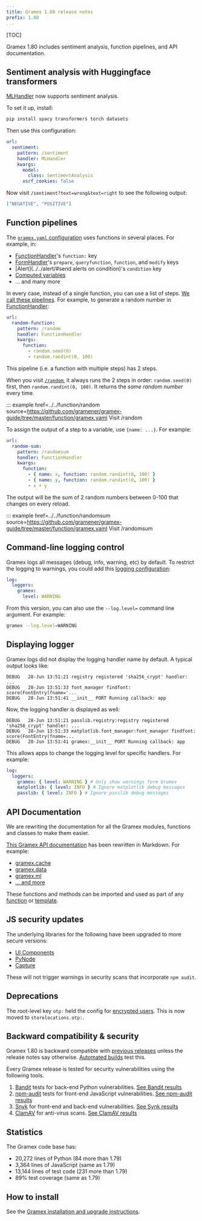 ```yaml
---
title: Gramex 1.80 release notes
prefix: 1.80
...
```


[TOC]

Gramex 1.80 includes sentiment analysis, function pipelines, and API documentation.

## Sentiment analysis with Huggingface transformers

[MLHandler](../../mlhandler/) now supports sentiment analysis.

To set it up, install:

```bash
pip install spacy transformers torch datasets
```

Then use this configuration:

```yaml
url:
  sentiment:
    pattern: /sentiment
    handler: MLHandler
    kwargs:
      model:
        class: SentimentAnalysis
      xsrf_cookies: false
```

Now visit `/sentiment?text=wrong&text=right` to see the following output:

```json
["NEGATIVE", "POSITIVE"]
```

## Function pipelines

The [`gramex.yaml` configuration](../../config/) uses functions in several places. For example, in:

- [FunctionHandler](../../functionhandler/)'s `function:` key
- [FormHandler](../../formhandler/#formhandler-transforms)'s `prepare`, `queryfunction`, `function`, and `modify` keys
- [Alert](../../alert/#send alerts on condition)'s `condition` key
- [Computed variables](../../config/#computed-variables)
- ... and many more

In every case, instead of a single function, you can use a list of steps.
[We call these pipelines](../../function/#pipelines).
For example, to generate a random number in [FunctionHandler](../../functionhandler/):

```yaml
url:
  random-function:
    pattern: /random
    handler: FunctionHandler
    kwargs:
      function:
        - random.seed(0)
        - random.randint(0, 100)
```

This pipeline (i.e. a function with multiple steps) has 2 steps.

When you visit [`/random`](../../function/random), it always runs the 2 steps in order: `random.seed(0)` first, then `random.randint(0, 100)`. It returns the _same random number_ every time.

::: example href=../../function/random source=https://github.com/gramener/gramex-guide/tree/master/function/gramex.yaml
Visit /random

To assign the output of a step to a variable, use `{name: ...}`. For example:

```yaml
url:
  random-sum:
    pattern: /randomsum
    handler: FunctionHandler
    kwargs:
      function:
        - { name: x, function: random.randint(0, 100) }
        - { name: y, function: random.randint(0, 100) }
        - x + y
```

The output will be the sum of 2 random numbers between 0-100 that changes on every reload.

::: example href=../../function/randomsum source=https://github.com/gramener/gramex-guide/tree/master/function/gramex.yaml
Visit /randomsum

## Command-line logging control

Gramex logs all messages (debug, info, warning, etc) by default. To restrict the logging to
warnings, you could add this [logging configuration](../../config/#logging):

```yaml
log:
  loggers:
    gramex:
      level: WARNING
```

From this version, you can also use the `--log.level=` command line argument. For example:

```bash
gramex --log.level=WARNING
```

## Displaying logger

Gramex logs did not display the logging handler name by default. A typical output looks like:

```text
DEBUG   28-Jun 13:51:21 registry registered 'sha256_crypt' handler: ...
DEBUG   28-Jun 13:51:33 font_manager findfont: score(FontEntry(fname='...
DEBUG   28-Jun 13:51:41 __init__ PORT Running callback: app
```

Now, the logging handler is displayed as well:

```text
DEBUG   28-Jun 13:51:21 passlib.registry:registry registered 'sha256_crypt' handler: ...
DEBUG   28-Jun 13:51:33 matplotlib.font_manager:font_manager findfont: score(FontEntry(fname=...
DEBUG   28-Jun 13:51:41 gramex:__init__ PORT Running callback: app
```

This allows apps to change the logging level for specific handlers. For example:

```yaml
log:
  loggers:
    gramex: { level: WARNING } # Only show warnings form Gramex
    matplotlib: { level: INFO } # Ignore matplotlib debug messages
    passlib: { level: INFO } # Ignore passlib debug messages
```

## API Documentation

We are rewriting the documentation for all the Gramex modules, functions and classes to make them easier.

[This Gramex API documentation](https://gramener.com/gramex/guide/api/) has been rewritten in Markdown. For example:

- [gramex.cache](https://gramener.com/gramex/guide/api/cache/)
- [gramex.data](https://gramener.com/gramex/guide/api/data/)
- [gramex.ml](https://gramener.com/gramex/guide/api/ml/)
- [... and more](https://gramener.com/gramex/guide/api/)

These functions and methods can be imported and used as part of any [function](../../function/) or
[template](../../filehandler/#templates).

## JS security updates

The underlying libraries for the following have been upgraded to more secure versions:

- [UI Components](../../uicomponents/)
- [PyNode](../../node/)
- [Capture](../../capturehandler/)

These will not trigger warnings in security scans that incorporate `npm audit`.

## Deprecations

The root-level key `otp:` held the config for [encrypted users](../../auth/#encrypted-user).
This is now moved to `storelocations.otp:`.

## Backward compatibility & security

Gramex 1.80 is backward compatible with [previous releases](../) unless the release notes say otherwise.
[Automated builds](https://travis-ci.com/github/gramener/gramex/builds) test this.

Every Gramex release is tested for security vulnerabilities using the following tools.

1. [Bandit](https://bandit.readthedocs.io/) tests for back-end Python vulnerabilities.
   [See Bandit results](https://github.com/gramener/gramex/blob/master/reports/bandit.txt)
2. [npm-audit](https://docs.npmjs.com/cli/v6/commands/npm-audit) tests for front-end JavaScript vulnerabilities.
   [See npm-audit results](https://github.com/gramener/gramex/blob/master/reports/npm-audit.txt)
3. [Snyk](https://snyk.io/) for front-end and back-end vulnerabilities.
   [See Synk results](https://github.com/gramener/gramex/blob/master/reports/snyk.txt)
4. [ClamAV](https://www.clamav.net/) for anti-virus scans.
   [See ClamAV results](https://github.com/gramener/gramex/blob/master/reports/clamav.txt)

## Statistics

The Gramex code base has:

- 20,272 lines of Python (84 more than 1.79)
- 3,364 lines of JavaScript (same as 1.79)
- 13,144 lines of test code (231 more than 1.79)
- 89% test coverage (same as 1.79)

## How to install

See the [Gramex installation and upgrade instructions](../../install/).
